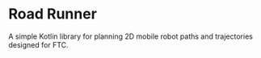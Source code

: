 # Road Runner

A simple Kotlin library for planning 2D mobile robot paths and trajectories designed for FTC.